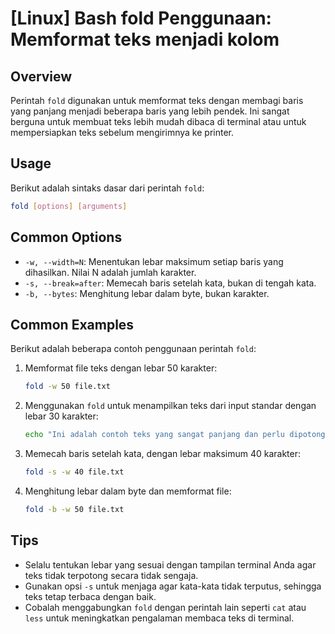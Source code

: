 # [Linux] Bash fold Penggunaan: Memformat teks menjadi kolom

## Overview
Perintah `fold` digunakan untuk memformat teks dengan membagi baris yang panjang menjadi beberapa baris yang lebih pendek. Ini sangat berguna untuk membuat teks lebih mudah dibaca di terminal atau untuk mempersiapkan teks sebelum mengirimnya ke printer.

## Usage
Berikut adalah sintaks dasar dari perintah `fold`:

```bash
fold [options] [arguments]
```

## Common Options
- `-w, --width=N`: Menentukan lebar maksimum setiap baris yang dihasilkan. Nilai N adalah jumlah karakter.
- `-s, --break=after`: Memecah baris setelah kata, bukan di tengah kata.
- `-b, --bytes`: Menghitung lebar dalam byte, bukan karakter.

## Common Examples
Berikut adalah beberapa contoh penggunaan perintah `fold`:

1. Memformat file teks dengan lebar 50 karakter:
   ```bash
   fold -w 50 file.txt
   ```

2. Menggunakan `fold` untuk menampilkan teks dari input standar dengan lebar 30 karakter:
   ```bash
   echo "Ini adalah contoh teks yang sangat panjang dan perlu dipotong." | fold -w 30
   ```

3. Memecah baris setelah kata, dengan lebar maksimum 40 karakter:
   ```bash
   fold -s -w 40 file.txt
   ```

4. Menghitung lebar dalam byte dan memformat file:
   ```bash
   fold -b -w 50 file.txt
   ```

## Tips
- Selalu tentukan lebar yang sesuai dengan tampilan terminal Anda agar teks tidak terpotong secara tidak sengaja.
- Gunakan opsi `-s` untuk menjaga agar kata-kata tidak terputus, sehingga teks tetap terbaca dengan baik.
- Cobalah menggabungkan `fold` dengan perintah lain seperti `cat` atau `less` untuk meningkatkan pengalaman membaca teks di terminal.